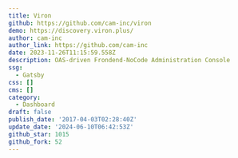 ```yaml
---
title: Viron
github: https://github.com/cam-inc/viron
demo: https://discovery.viron.plus/
author: cam-inc
author_link: https://github.com/cam-inc
date: 2023-11-26T11:15:59.558Z
description: OAS-driven Frondend-NoCode Administration Console
ssg:
  - Gatsby
css: []
cms: []
category:
  - Dashboard
draft: false
publish_date: '2017-04-03T02:28:40Z'
update_date: '2024-06-10T06:42:53Z'
github_star: 1015
github_fork: 52
---
```

